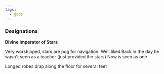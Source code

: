 ```yaml
---
tags:
  - gods
---
```

### Designations
**Divine Imperator of Stars**

Very worshipped, stars are pog for navigation.
Well liked
Back in the day he wasn't seen as a teacher (just provided the stars) Now is seen as one

Longed robes drap along the floor for several feet
